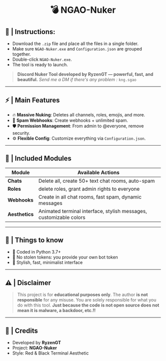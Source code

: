 <h1 align="center">💣 NGAO-Nuker </h1>

## 🔧 | Instructions:
- Download the `.zip` file and place all the files in a single folder.
- Make sure `NGAO-Nuker.exe` and `Configuration.json` are grouped together.
- Double-click `NGAO-Nuker.exe`.
- The tool is ready to launch.

> **Discord Nuker Tool developed by RyzenGT — powerful, fast, and beautiful.**
> *Send me a DM if there's any problem :* `kng.sgao`

---

## ⚡ | Main Features

- 🔥 **Massive Nuking**: Deletes all channels, roles, emojis, and more.
- 🤖 **Spam Webhooks**: Create webhooks + unlimited spam.
- 🛡️ **Permission Management**: From admin to @everyone, remove security.
- ⚙️ **Flexible Config**: Customize everything via `Configuration.json`.

---

## 🧨 | Included Modules

| Module             | Available Actions                                                                    |
|--------------------|--------------------------------------------------------------------------------------|
| **Chats**          | Delete all, create 50+ text chat rooms, auto-spam                                    |
| **Roles**          | delete roles, grant admin rights to everyone                                         |
| **Webhooks**       | Create in all chat rooms, fast spam, dynamic messages                                |
| **Aesthetics**     | Animated terminal interface, stylish messages, customizable colors                   |

---

## 🧠 | Things to know

- 🐍 Coded in Python 3.7+
- 💾 No stolen tokens: you provide your own bot token
- 🧬 Stylish, fast, minimalist interface

---

## ⚠️ | Disclaimer

> This project is for **educational purposes only**.
> The author **is not responsible** for any misuse.
> You are solely responsible for what you do with this tool.
**Just because the code is not open source does not mean it is malware, a backdoor, etc.!!**

---

## 👑 | Credits

- Developed by **RyzenGT**
- Project: **NGAO-Nuker**
- Style: Red & Black Terminal Aesthetic
